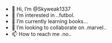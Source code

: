 - 👋 Hi, I’m @Skyweak1337
- 👀 I’m interested in ..futbol.
- 🌱 I’m currently learning books...
- 💞️ I’m looking to collaborate on .marvel..
- 📫 How to reach me .no..

<!---
Skyweak1337/Skyweak1337 is a ✨ special ✨ repository because its `README.md` (this file) appears on your GitHub profile.
You can click the Preview link to take a look at your changes.
--->
